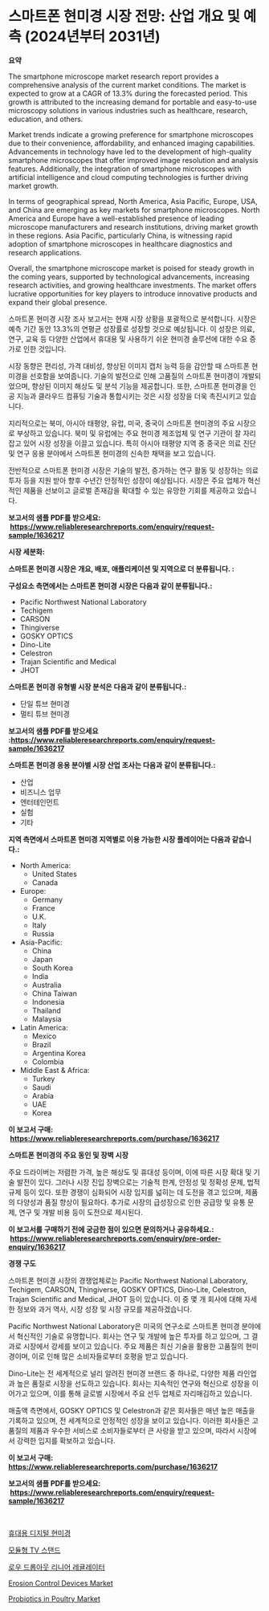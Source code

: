 <p><h1>스마트폰 현미경 시장 전망: 산업 개요 및 예측 (2024년부터 2031년)</h1></p><p><strong>요약</strong></p>
<p><p>The smartphone microscope market research report provides a comprehensive analysis of the current market conditions. The market is expected to grow at a CAGR of 13.3% during the forecasted period. This growth is attributed to the increasing demand for portable and easy-to-use microscopy solutions in various industries such as healthcare, research, education, and others.</p><p>Market trends indicate a growing preference for smartphone microscopes due to their convenience, affordability, and enhanced imaging capabilities. Advancements in technology have led to the development of high-quality smartphone microscopes that offer improved image resolution and analysis features. Additionally, the integration of smartphone microscopes with artificial intelligence and cloud computing technologies is further driving market growth.</p><p>In terms of geographical spread, North America, Asia Pacific, Europe, USA, and China are emerging as key markets for smartphone microscopes. North America and Europe have a well-established presence of leading microscope manufacturers and research institutions, driving market growth in these regions. Asia Pacific, particularly China, is witnessing rapid adoption of smartphone microscopes in healthcare diagnostics and research applications.</p><p>Overall, the smartphone microscope market is poised for steady growth in the coming years, supported by technological advancements, increasing research activities, and growing healthcare investments. The market offers lucrative opportunities for key players to introduce innovative products and expand their global presence.</p><p>스마트폰 현미경 시장 조사 보고서는 현재 시장 상황을 포괄적으로 분석합니다. 시장은 예측 기간 동안 13.3%의 연평균 성장률로 성장할 것으로 예상됩니다. 이 성장은 의료, 연구, 교육 등 다양한 산업에서 휴대용 및 사용하기 쉬운 현미경 솔루션에 대한 수요 증가로 인한 것입니다.</p><p>시장 동향은 편리성, 가격 대비성, 향상된 이미지 캡처 능력 등을 감안할 때 스마트폰 현미경을 선호함을 보여줍니다. 기술의 발전으로 인해 고품질의 스마트폰 현미경이 개발되었으며, 향상된 이미지 해상도 및 분석 기능을 제공합니다. 또한, 스마트폰 현미경을 인공 지능과 클라우드 컴퓨팅 기술과 통합시키는 것은 시장 성장을 더욱 촉진시키고 있습니다. </p><p>지리적으로는 북미, 아시아 태평양, 유럽, 미국, 중국이 스마트폰 현미경의 주요 시장으로 부상하고 있습니다. 북미 및 유럽에는 주요 현미경 제조업체 및 연구 기관이 잘 자리잡고 있어 시장 성장을 이끌고 있습니다. 특히 아시아 태평양 지역 중 중국은 의료 진단 및 연구 응용 분야에서 스마트폰 현미경의 신속한 채택을 보고 있습니다.</p><p>전반적으로 스마트폰 현미경 시장은 기술의 발전, 증가하는 연구 활동 및 성장하는 의료 투자 등을 지원 받아 향후 수년간 안정적인 성장이 예상됩니다. 시장은 주요 업체가 혁신적인 제품을 선보이고 글로벌 존재감을 확대할 수 있는 유망한 기회를 제공하고 있습니다.</p></p>
<p><strong>보고서의 샘플 PDF를 받으세요: &nbsp;<a href="https://www.reliableresearchreports.com/enquiry/request-sample/1636217">https://www.reliableresearchreports.com/enquiry/request-sample/1636217</a></strong></p>
<p><strong>시장 세분화:</strong></p>
<p><strong> 스마트폰 현미경 시장은 개요, 배포, 애플리케이션 및 지역으로 더 분류됩니다. :</strong></p>
<p><strong>구성요소 측면에서는 스마트폰 현미경 시장은 다음과 같이 분류됩니다.:</strong></p>
<p><ul><li>Pacific Northwest National Laboratory</li><li>Techigem</li><li>CARSON</li><li>Thingiverse</li><li>GOSKY OPTICS</li><li>Dino-Lite</li><li>Celestron</li><li>Trajan Scientific and Medical</li><li>JHOT</li></ul></p>
<p><strong> 스마트폰 현미경 유형별 시장 분석은 다음과 같이 분류됩니다.:</strong></p>
<p><ul><li>단일 튜브 현미경</li><li>멀티 튜브 현미경</li></ul></p>
<p><strong>보고서의 샘플 PDF를 받으세요 :<a href="https://www.reliableresearchreports.com/enquiry/request-sample/1636217">https://www.reliableresearchreports.com/enquiry/request-sample/1636217</a></strong></p>
<p><strong> 스마트폰 현미경 응용 분야별 시장 산업 조사는 다음과 같이 분류됩니다.:</strong></p>
<p><ul><li>산업</li><li>비즈니스 업무</li><li>엔터테인먼트</li><li>실험</li><li>기타</li></ul></p>
<p><strong>지역 측면에서 스마트폰 현미경 지역별로 이용 가능한 시장 플레이어는 다음과 같습니다.:</strong></p>
<p><ul>
    <li>
        North America:
        <ul>
            <li>United States</li>
            <li>Canada</li>
        </ul>
    </li>
    <li>
        Europe:
        <ul>
            <li>Germany</li>
            <li>France</li>
            <li>U.K.</li>
            <li>Italy</li>
            <li>Russia</li>
        </ul>
    </li>
    <li>
        Asia-Pacific:
        <ul>
            <li>China</li>
            <li>Japan</li>
            <li>South Korea</li>
            <li>India</li>
            <li>Australia</li>
            <li>China Taiwan</li>
            <li>Indonesia</li>
            <li>Thailand</li>
            <li>Malaysia</li>
        </ul>
    </li>
    <li>
        Latin America:
        <ul>
            <li>Mexico</li>
            <li>Brazil</li>
            <li>Argentina Korea</li>
            <li>Colombia</li>
        </ul>
    </li>
    <li>
        Middle East & Africa:
        <ul>
            <li>Turkey</li>
            <li>Saudi</li>
            <li>Arabia</li>
            <li>UAE</li>
            <li>Korea</li>
        </ul>
    </li>
    </ul></p>
<p><strong>이 보고서 구매: &nbsp;<a href="https://www.reliableresearchreports.com/purchase/1636217">https://www.reliableresearchreports.com/purchase/1636217</a></strong></p>
<p><strong>스마트폰 현미경의 주요 동인 및 장벽 시장</strong></p>
<p><p>주요 드라이버는 저렴한 가격, 높은 해상도 및 휴대성 등이며, 이에 따른 시장 확대 및 기술 발전이 있다. 그러나 시장 진입 장벽으로는 기술적 한계, 안정성 및 정확성 문제, 법적 규제 등이 있다. 또한 경쟁이 심화되어 시장 입지를 넓히는 데 도전을 겪고 있으며, 제품의 다양성과 품질 향상이 필요하다. 추가로 시장의 급성장으로 인한 공급망 및 유통 문제, 연구 및 개발 비용 등이 도전으로 제시된다.</p></p>
<p><strong>이 보고서를 구매하기 전에 궁금한 점이 있으면 문의하거나 공유하세요.: &nbsp;<a href="https://www.reliableresearchreports.com/enquiry/pre-order-enquiry/1636217">https://www.reliableresearchreports.com/enquiry/pre-order-enquiry/1636217</a></strong></p>
<p><strong>경쟁 구도</strong></p>
<p><p>스마트폰 현미경 시장의 경쟁업체로는 Pacific Northwest National Laboratory, Techigem, CARSON, Thingiverse, GOSKY OPTICS, Dino-Lite, Celestron, Trajan Scientific and Medical, JHOT 등이 있습니다. 이 중 몇 개 회사에 대해 자세한 정보와 과거 역사, 시장 성장 및 시장 규모를 제공하겠습니다.</p><p>Pacific Northwest National Laboratory은 미국의 연구소로 스마트폰 현미경 분야에서 혁신적인 기술로 유명합니다. 회사는 연구 및 개발에 높은 투자를 하고 있으며, 그 결과로 시장에서 강세를 보이고 있습니다. 주요 제품은 최신 기술을 활용한 고품질의 현미경이며, 이로 인해 많은 소비자들로부터 호평을 받고 있습니다.</p><p>Dino-Lite는 전 세계적으로 널리 알려진 현미경 브랜드 중 하나로, 다양한 제품 라인업과 높은 품질로 시장을 선도하고 있습니다. 회사는 지속적인 연구와 혁신으로 성장을 이어가고 있으며, 이를 통해 글로벌 시장에서 주요 선두 업체로 자리매김하고 있습니다.</p><p>매출액 측면에서, GOSKY OPTICS 및 Celestron과 같은 회사들은 매년 높은 매출을 기록하고 있으며, 전 세계적으로 안정적인 성장을 보이고 있습니다. 이러한 회사들은 고품질의 제품과 우수한 서비스로 소비자들로부터 큰 사랑을 받고 있으며, 따라서 시장에서 강력한 입지를 확보하고 있습니다.</p></p>
<p><strong>이 보고서 구매: &nbsp; <a href="https://www.reliableresearchreports.com/purchase/1636217">https://www.reliableresearchreports.com/purchase/1636217</a></strong></p>
<p><strong>보고서의 샘플 PDF를 받으세요: &nbsp;<a href="https://www.reliableresearchreports.com/enquiry/request-sample/1636217">https://www.reliableresearchreports.com/enquiry/request-sample/1636217</a></strong><strong></strong></p>
<p>&nbsp;</p>
<p><p><a href="https://github.com/ZacharyScthmitt4465/Market-Research-Report-List-1/blob/main/60058457662.md">휴대용 디지털 현미경</a></p><p><a href="https://medium.com/@dunce678678/%EB%AA%A8%EB%93%88%EC%8B%9D-tv-%EC%8A%A4%ED%83%A0%EB%93%9C-%EC%8B%9C%EC%9E%A5-%EB%B3%B4%EA%B3%A0%EC%84%9C%EB%8A%94%EC%9D%B4-%EC%8B%9C%EC%9E%A5%EC%9D%98-%EC%B5%9C%EC%8B%A0-%EB%8F%99%ED%96%A5%EA%B3%BC-%EC%84%B1%EC%9E%A5-%EA%B8%B0%ED%9A%8C%EB%A5%BC-%EB%B3%B4%EC%97%AC%EC%A4%8D%EB%8B%88%EB%8B%A4-f2ac4546ef8e">모듈형 TV 스탠드</a></p><p><a href="https://medium.com/@deangaylotyrd8909867/%EC%A0%80%EC%A0%84%EC%95%95-%EC%84%A0%ED%98%95-%EB%A0%88%EA%B7%A4%EB%A0%88%EC%9D%B4%ED%84%B0-%EC%8B%9C%EC%9E%A5-%EB%B6%84%EC%84%9D-%EA%B8%80%EB%A1%9C%EB%B2%8C-%EC%82%B0%EC%97%85-%EC%A0%84%EB%A7%9D-%EB%B0%8F-%EC%98%88%EC%B8%A1-2024%EB%85%84%EB%B6%80%ED%84%B0-2031%EB%85%84-e31da97758cc">로우 드롭아웃 리니어 레귤레이터</a></p><p><a href="https://issuu.com/reportprime-2/docs/erosion-control-devices-market-size-2030.pptx">Erosion Control Devices Market</a></p><p><a href="https://issuu.com/reportprime-2/docs/probiotics-in-poultry-market-size-2030.pptx">Probiotics in Poultry Market</a></p></p>
